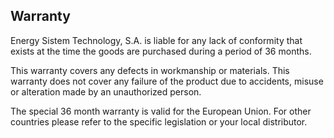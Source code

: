 ## Warranty

Energy Sistem Technology, S.A. is liable for any lack of conformity that exists at the time the goods are purchased during a period of 36 months.

This warranty covers any defects in workmanship or materials. This warranty does not cover any failure of the product due to accidents, misuse or alteration made by an unauthorized person.

The special 36 month warranty is valid for the European Union. For other countries please refer to the specific legislation or your local distributor.
